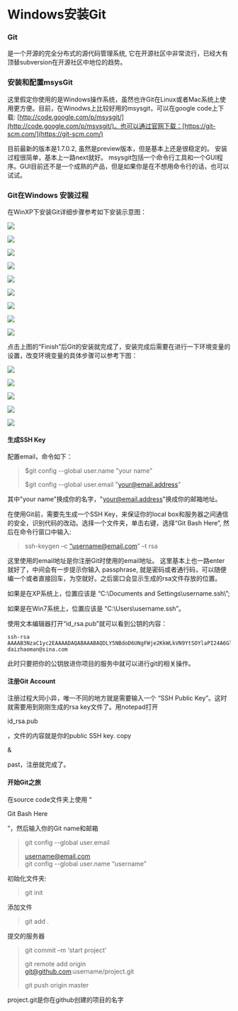 # Windows安装Git

### 

### Git

是一个开源的完全分布式的源代码管理系统, 它在开源社区中非常流行，已经大有顶替subversion在开源社区中地位的趋势。

### 安装和配置msysGit

这里假定你使用的是Windows操作系统，虽然也许Git在Linux或者Mac系统上使用更方便。目前，在Winodws上比较好用的msysgit，可以在google code上下载: [http://code.google.com/p/msysgit/](http://code.google.com/p/msysgit/)。也可以通过官网下载：[https://git-scm.com/](https://git-scm.com/)

目前最新的版本是1.7.0.2, 虽然是preview版本，但是基本上还是很稳定的。 安装过程很简单，基本上一路next就好。 msysgit包括一个命令行工具和一个GUI程序。GUI目前还不是一个成熟的产品，但是如果你是在不想用命令行的话，也可以试试。

### Git在Windows 安装过程

在WinXP下安装Git详细步骤参考如下安装示意图：

![](file:///C:/Users/tony/AppData/Local/Temp/enhtmlclip/Image%281%29.png)

![](file:///C:/Users/tony/AppData/Local/Temp/enhtmlclip/Image%282%29.png)

![](file:///C:/Users/tony/AppData/Local/Temp/enhtmlclip/Image%283%29.png)

![](file:///C:/Users/tony/AppData/Local/Temp/enhtmlclip/Image%284%29.png)

![](file:///C:/Users/tony/AppData/Local/Temp/enhtmlclip/Image%285%29.png)

![](file:///C:/Users/tony/AppData/Local/Temp/enhtmlclip/Image%286%29.png)

![](file:///C:/Users/tony/AppData/Local/Temp/enhtmlclip/Image%287%29.png)

![](file:///C:/Users/tony/AppData/Local/Temp/enhtmlclip/Image%288%29.png)

![](file:///C:/Users/tony/AppData/Local/Temp/enhtmlclip/Image%289%29.png)

点击上图的“Finish”后Git的安装就完成了，安装完成后需要在进行一下环境变量的设置，改变环境变量的具体步骤可以参考下图：

![](file:///C:/Users/tony/AppData/Local/Temp/enhtmlclip/Image%2810%29.png)

![](file:///C:/Users/tony/AppData/Local/Temp/enhtmlclip/Image%2811%29.png)

![](file:///C:/Users/tony/AppData/Local/Temp/enhtmlclip/Image%2812%29.png)

![](file:///C:/Users/tony/AppData/Local/Temp/enhtmlclip/Image%2813%29.png)

![](file:///C:/Users/tony/AppData/Local/Temp/enhtmlclip/Image%2814%29.png)

#### 生成SSH Key

配置email，命令如下：

> $git config --global user.name "your name"
>
> $git config --global user.email "your@email.address"

其中"your name"换成你的名字，"your@email.address"换成你的邮箱地址。

在使用Git前，需要先生成一个SSH Key，来保证你的local box和服务器之间通信的安全，识别代码的改动。选择一个文件夹，单击右键，选择“Git Bash Here”, 然后在命令行窗口中输入:

> ssh-keygen –c [“username@email.com](mailto:“username@email.com)” –t rsa

这里使用的email地址是你注册Git时使用的email地址。 这里基本上也一路enter就好了，中间会有一步提示你输入 passphrase, 就是密码或者通行码，可以随便编一个或者直接回车，为空就好。之后窗口会显示生成的rsa文件存放的位置。

如果是在XP系统上，位置应该是 “C:\Documents and Settings\username.ssh\”;

如果是在Win7系统上，位置应该是  “C:\Users\username.ssh”。

使用文本编辑器打开“id\_rsa.pub”就可以看到公钥的内容：

```
ssh-rsa AAAAB3NzaC1yc2EAAAADAQABAAABAQDLY5NBdoD6UNgFWje2KkWLkVN9YtSOYlaPI24A6GlDaH70Aaf1XPkhiUsEHXgE9gJtCFBz0yBS9SoZ8G62wOm4g2NSqubYQVIsRamzJXRsWmmFJxPzQXEjj2NQCs/oIMsYTZmE3ad9+zikDmXQUolL812FdiRWxkbG/nGMbN3DD1Lhhd0FTnGon/XX+BL3BuecAhEhGQZYSJaLkFR9S9iOgpnj+w99ArZVPspkj6GoRsfN55gm0eBagokk5FxUByCK1AFWIJZucFhBLqWUQv9orzrXEuI9x3Ek2mCz/Kr6QKAks2GS5k1bqTopj393qlIdA9o+S8NTCbXVpLCB0h8r daizhaoman@sina.com

```

此时只要把你的公钥放进你项目的服务中就可以进行git的相关操作。

#### 注册Git Account

注册过程大同小异，唯一不同的地方就是需要输入一个 “SSH Public Key”。这时就需要用到刚刚生成的rsa key文件了。用notepad打开

id\_rsa.pub

，文件的内容就是你的public SSH key.  copy

&

past，注册就完成了。

#### 开始Git之旅

在source code文件夹上使用  “

Git Bash Here

”，然后输入你的Git name和邮箱

> git config --global user.email
>
> [username@email.com](mailto:username@email.com)  
> git config --global user.name “username”

初始化文件夹:

> git init

添加文件

> git add .

提交的服务器

> git commit –m ‘start project’
>
> git remote add origin  
> git@github.com:username/project.git
>
> git push origin master

project.git是你在github创建的项目的名字

